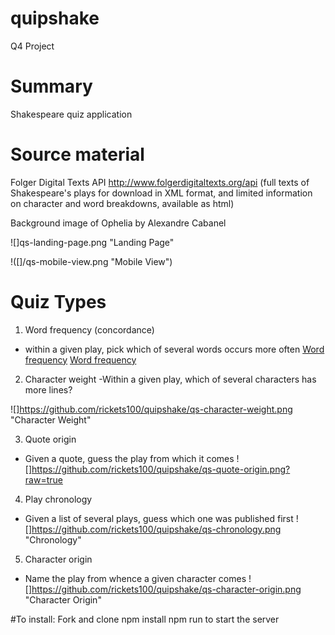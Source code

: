# quipshake
Q4 Project

# Summary
Shakespeare quiz application


# Source material
Folger Digital Texts API
http://www.folgerdigitaltexts.org/api
(full texts of Shakespeare's plays for download in XML format, and limited information on character and word breakdowns, available as html)

Background image of Ophelia by Alexandre Cabanel

![]qs-landing-page.png "Landing Page"

!([]/qs-mobile-view.png "Mobile View")

# Quiz Types
1. Word frequency (concordance)
  - within a given play, pick which of several words occurs more often
[Word frequency](https://raw.githubusercontent.com/rickets100/quipshake/master/qs-word-frequency.png)
[Word frequency](./qs-word-frequency.png)

2. Character weight
-Within a given play, which of several characters has more lines?


![]https://github.com/rickets100/quipshake/qs-character-weight.png "Character Weight"

3. Quote origin
  - Given a quote, guess the play from which it comes
  ![]https://github.com/rickets100/quipshake/qs-quote-origin.png?raw=true

4. Play chronology
  - Given a list of several plays, guess which one was published first
  ![]https://github.com/rickets100/quipshake/qs-chronology.png "Chronology"


5. Character origin
  - Name the play from whence a given character comes
  ![]https://github.com/rickets100/quipshake/qs-character-origin.png "Character Origin"


#To install:
Fork and clone
npm install
npm run to start the server
